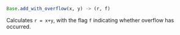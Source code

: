 ```julia
Base.add_with_overflow(x, y) -> (r, f)
```

Calculates `r = x+y`, with the flag `f` indicating whether overflow has occurred.
